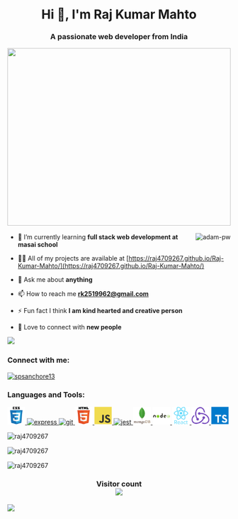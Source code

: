 <h1 align="center">Hi 👋, I'm Raj Kumar Mahto</h1>
<h3 align="center">A passionate web developer from India</h3>



<img src="https://www.arkasoftwares.com/blog/wp-content/uploads/2021/01/header_banner-2.jpg" height="400px" width="100%"/>

<p><img  align="right" src="https://github.com/Adam-pw/Adam-pw/blob/main/animation_500_kxa883sd.gif" alt="adam-pw" /></p>


- 🌱 I’m currently learning **full stack web development at masai school**

- 👨‍💻 All of my projects are available at [https://raj4709267.github.io/Raj-Kumar-Mahto/](https://raj4709267.github.io/Raj-Kumar-Mahto/)

- 💬 Ask me about **anything**

- 📫 How to reach me **rk2519962@gmail.com**

- ⚡ Fun fact I think **I am kind hearted and creative person**
 
- 👯 Love to connect with **new people**

<img src="https://raw.githubusercontent.com/andreasbm/readme/master/assets/lines/colored.png">


<h3 align="left">Connect with me:</h3>
<p align="left">
<a href="https://www.linkedin.com/in/rajkumarmahto/" target="_blank"><img align="center" src="https://raw.githubusercontent.com/rahuldkjain/github-profile-readme-generator/master/src/images/icons/Social/linked-in-alt.svg" alt="spsanchore13" height="30" width="40" /></a>
</p>

<h3 align="left">Languages and Tools:</h3>
<p align="left"> <a href="https://www.w3schools.com/css/" target="_blank" rel="noreferrer"> <img src="https://raw.githubusercontent.com/devicons/devicon/master/icons/css3/css3-original-wordmark.svg" alt="css3" width="40" height="40"/> </a> <a href="https://expressjs.com" target="_blank" rel="noreferrer"> <img src="https://miro.medium.com/max/828/1*XP-mZOrIqX7OsFInN2ngRQ.png" alt="express" width="100" height="40"/> </a> <a href="https://git-scm.com/" target="_blank" rel="noreferrer"> <img src="https://www.vectorlogo.zone/logos/git-scm/git-scm-icon.svg" alt="git" width="40" height="40"/> </a> <a href="https://www.w3.org/html/" target="_blank" rel="noreferrer"> <img src="https://raw.githubusercontent.com/devicons/devicon/master/icons/html5/html5-original-wordmark.svg" alt="html5" width="40" height="40"/> </a> <a href="https://developer.mozilla.org/en-US/docs/Web/JavaScript" target="_blank" rel="noreferrer"> <img src="https://raw.githubusercontent.com/devicons/devicon/master/icons/javascript/javascript-original.svg" alt="javascript" width="40" height="40"/> </a> <a href="https://jestjs.io" target="_blank" rel="noreferrer"> <img src="https://www.vectorlogo.zone/logos/jestjsio/jestjsio-icon.svg" alt="jest" width="40" height="40"/> </a> <a href="https://www.mongodb.com/" target="_blank" rel="noreferrer"> <img src="https://raw.githubusercontent.com/devicons/devicon/master/icons/mongodb/mongodb-original-wordmark.svg" alt="mongodb" width="40" height="40"/> </a> <a href="https://nodejs.org" target="_blank" rel="noreferrer"> <img src="https://raw.githubusercontent.com/devicons/devicon/master/icons/nodejs/nodejs-original-wordmark.svg" alt="nodejs" width="40" height="40"/> </a> <a href="https://reactjs.org/" target="_blank" rel="noreferrer"> <img src="https://raw.githubusercontent.com/devicons/devicon/master/icons/react/react-original-wordmark.svg" alt="react" width="40" height="40"/> </a> <a href="https://redux.js.org" target="_blank" rel="noreferrer"> <img src="https://raw.githubusercontent.com/devicons/devicon/master/icons/redux/redux-original.svg" alt="redux" width="40" height="40"/> </a> <a href="https://www.typescriptlang.org/" target="_blank" rel="noreferrer"> <img src="https://raw.githubusercontent.com/devicons/devicon/master/icons/typescript/typescript-original.svg" alt="typescript" width="40" height="40"/> </a> </p>

<p><img align="center" src="https://github-readme-stats.vercel.app/api/top-langs?username=raj4709267&show_icons=true&locale=en&layout=compact&theme=dark" alt="raj4709267" /></p>
<p> <img align="center" src="https://github-readme-streak-stats.herokuapp.com/?user=raj4709267&theme=dark" alt="raj4709267" /></p>
<div>
 <p><img align="center" src="https://github-readme-stats.vercel.app/api?username=raj4709267&show_icons=true&locale=en&theme=dark" alt="raj4709267" /> </p>  
</div>


<h3 align="center"> 
  Visitor count <br>
  <img src="https://profile-counter.glitch.me//Raj4709267/count.svg" />
</h3>

 <img  src="https://raw.githubusercontent.com/Trilokia/Trilokia/379277808c61ef204768a61bbc5d25bc7798ccf1/bottom_header.svg" />



